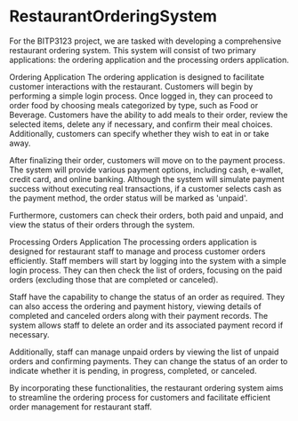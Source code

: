 # RestaurantOrderingSystem

For the BITP3123 project, we are tasked with developing a comprehensive restaurant ordering system. This system will consist of two primary applications: the ordering application and the processing orders application.

Ordering Application
The ordering application is designed to facilitate customer interactions with the restaurant. Customers will begin by performing a simple login process. Once logged in, they can proceed to order food by choosing meals categorized by type, such as Food or Beverage. Customers have the ability to add meals to their order, review the selected items, delete any if necessary, and confirm their meal choices. Additionally, customers can specify whether they wish to eat in or take away.

After finalizing their order, customers will move on to the payment process. The system will provide various payment options, including cash, e-wallet, credit card, and online banking. Although the system will simulate payment success without executing real transactions, if a customer selects cash as the payment method, the order status will be marked as 'unpaid'.

Furthermore, customers can check their orders, both paid and unpaid, and view the status of their orders through the system.

Processing Orders Application
The processing orders application is designed for restaurant staff to manage and process customer orders efficiently. Staff members will start by logging into the system with a simple login process. They can then check the list of orders, focusing on the paid orders (excluding those that are completed or canceled).

Staff have the capability to change the status of an order as required. They can also access the ordering and payment history, viewing details of completed and canceled orders along with their payment records. The system allows staff to delete an order and its associated payment record if necessary.

Additionally, staff can manage unpaid orders by viewing the list of unpaid orders and confirming payments. They can change the status of an order to indicate whether it is pending, in progress, completed, or canceled.

By incorporating these functionalities, the restaurant ordering system aims to streamline the ordering process for customers and facilitate efficient order management for restaurant staff.
